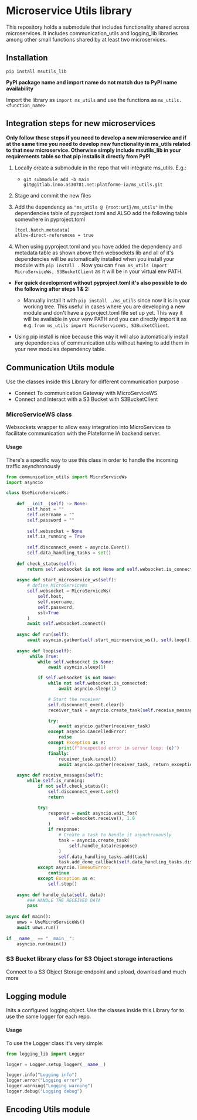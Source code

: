 # Microservice Utils library

This repository holds a submodule that includes functionality shared
across microservices. It includes communication_utils and logging_lib libraries
among other small functions shared by at least two microservices.

## Installation

`pip install msutils_lib`

**PyPI package name and import name do not match due to PyPI name availability**

Import the library as `import ms_utils` and use the functions as `ms_utils.<function_name>`

## Integration steps for new microservices

**Only follow these steps if you need to develop a new microservice and if at the same time you need to develop new functionality in ms_utils related to that new microservice. Otherwise simply include msutils_lib in your requirements table so that pip installs it directly from PyPI**

1. Locally create a submodule in the repo that will integrate ms_utils. E.g.:
    - `git submodule add -b main git@gitlab.inno.as30781.net:platforme-ia/ms_utils.git`
2. Stage and commit the new files

3. Add the dependency as `"ms_utils @ {root:uri}/ms_utils"` in the
dependencies table of pyproject.toml and ALSO add the following table somewhere
in pyproject.toml

    ```bash
    [tool.hatch.metadata]
    allow-direct-references = true
    ```

4. When using pyproject.toml and you have added the dependency and metadata
table as shown above then websockets lib and all of it's dependencies will be
automatically installed when you install your module with `pip install .`
Now you can `from ms_utils import MicroServiceWs, S3BucketClient` as it will be in your
virtual env PATH.

- **For quick development without pyproject.toml it's also possible to do the following after steps 1 & 2:**
    - Manually install it with `pip install ./ms_utils` since now it is
    in your working tree. This   useful in cases where you are developing a new
    module and don't have a pyproject.toml file set up yet. This way it will
    be available in your venv PATH and you can directly import it as e.g.
    `from ms_utils import MicroServiceWs, S3BucketClient`.

- Using pip install is nice because this way it
will also automatically install any dependencies of communication utils without
having to add them in your new modules dependency table.

## Communication Utils module

Use the classes inside this Library for different communication purpose
- Connect To communication Gateway with MicroServiceWS
- Connect and Interact with a S3 Bucket with S3BucketClient

### MicroServiceWS class

Websockets wrapper to allow easy integration into MicroServices to facilitate
communication with the Plateforme IA backend server.

#### Usage

There's a specific way to use this class in order to handle the incoming traffic asynchronously

```python
from communication_utils import MicroServiceWs
import asyncio

class UseMicroServiceWs:
    
    def __init__(self) -> None:
        self.host = ""
        self.username = ""
        self.password = ""
        
        self.websocket = None
        self.is_running = True
        
        self.disconnect_event = asyncio.Event()
        self.data_handling_tasks = set()
        
    def check_status(self):
        return self.websocket is not None and self.websocket.is_connected
        
    async def start_microservice_ws(self):
        # define MicroServiceWs
        self.websocket = MicroServiceWs(
            self.host,
            self.username,
            self.password,
            ssl=True
        )
        await self.websocket.connect()
        
    async def run(self):
        await asyncio.gather(self.start_microservice_ws(), self.loop())
    
    async def loop(self):
         while True:
            while self.websocket is None:
                await asyncio.sleep(1)

            if self.websocket is not None:
                while not self.websocket.is_connected:
                    await asyncio.sleep(1)

                # Start the receiver
                self.disconnect_event.clear()
                receiver_task = asyncio.create_task(self.receive_messages())

                try:
                    await asyncio.gather(receiver_task)
                except asyncio.CancelledError:
                    raise
                except Exception as e:
                    print(f"Unexpected error in server loop: {e}")
                finally:
                    receiver_task.cancel()
                    await asyncio.gather(receiver_task, return_exceptions=True)
    
    async def receive_messages(self):
        while self.is_running:
            if not self.check_status():
                self.disconnect_event.set()
                return

            try:
                response = await asyncio.wait_for(
                    self.websocket.receive(), 1.0
                )
                if response:
                    # Create a task to handle it asynchronously
                    task = asyncio.create_task(
                        self.handle_data(response)
                    )
                    self.data_handling_tasks.add(task)
                    task.add_done_callback(self.data_handling_tasks.discard)
            except asyncio.TimeoutError:
                continue
            except Exception as e:
                self.stop()
                
    async def handle_data(self, data):
        ### HANDLE THE RECEIVED DATA
        pass
    
async def main():
    umws = UseMicroServiceWs()
    await umws.run()
    
if __name__ == "__main__":
    asyncio.run(main())

```

### S3 Bucket library class for S3 Object storage interactions

Connect to a S3 Object Storage endpoint and upload, download and much more

## Logging module

Inits a configured logging object. Use the classes inside this Library for to use the same logger for each repo.

#### Usage

To use the Logger class it's very simple:

```python
from logging_lib import Logger

logger = Logger.setup_logger(__name__)

logger.info("Logging info")
logger.error("Logging error")
logger.warning("Logging warning")
logger.debug("Logging debug")
```

## Encoding Utils module
